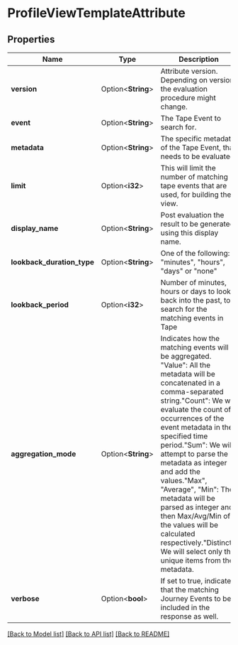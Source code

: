 # ProfileViewTemplateAttribute

## Properties

Name | Type | Description | Notes
------------ | ------------- | ------------- | -------------
**version** | Option<**String**> | Attribute version. Depending on version the evaluation procedure might change. | [optional]
**event** | Option<**String**> | The Tape Event to search for. | [optional]
**metadata** | Option<**String**> | The specific metadata of the Tape Event, that needs to be evaluated. | [optional]
**limit** | Option<**i32**> | This will limit the number of matching tape events that are used, for building the view. | [optional]
**display_name** | Option<**String**> | Post evaluation the result to be generated using this display name. | [optional]
**lookback_duration_type** | Option<**String**> | One of the following: \"minutes\", \"hours\", \"days\" or \"none\" | [optional]
**lookback_period** | Option<**i32**> | Number of minutes, hours or days to look back into the past, to search for the matching events in Tape | [optional]
**aggregation_mode** | Option<**String**> | Indicates how the matching events will be aggregated. \"Value\": All the metadata will be concatenated in a comma-separated string.\"Count\": We will evaluate the count of occurrences of the event metadata in the specified time period.\"Sum\": We will attempt to parse the metadata as integer and add the values.\"Max\", \"Average\", \"Min\": The metadata will be parsed as integer and then Max/Avg/Min of the values will be calculated respectively.\"Distinct\": We will select only the unique items from the metadata.  | [optional]
**verbose** | Option<**bool**> | If set to true, indicates that the matching Journey Events to be included in the response as well. | [optional]

[[Back to Model list]](../README.md#documentation-for-models) [[Back to API list]](../README.md#documentation-for-api-endpoints) [[Back to README]](../README.md)


